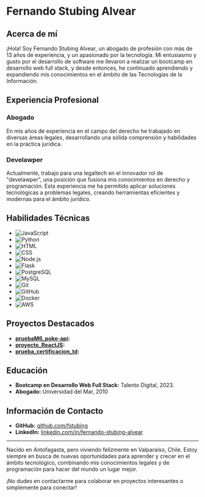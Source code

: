 # Fernando Stubing Alvear

## Acerca de mí

¡Hola! Soy Fernando Stubing Alvear, un abogado de profesión con más de 13 años de experiencia, y un apasionado por la tecnología. Mi entusiasmo y gusto por el desarrollo de software me llevaron a realizar un bootcamp en desarrollo web full stack, y desde entonces, he continuado aprendiendo y expandiendo mis conocimientos en el ámbito de las Tecnologías de la Información.

## Experiencia Profesional

### Abogado
En mis años de experiencia en el campo del derecho he trabajado en diversas áreas legales, desarrollando una sólida comprensión y habilidades en la práctica jurídica.

### Develawper
Actualmente, trabajo para una legaltech en el innovador rol de "develawper", una posición que fusiona mis conocimientos en derecho y programación. Esta experiencia me ha permitido aplicar soluciones tecnológicas a problemas legales, creando herramientas eficientes y modernas para el ámbito jurídico.

## Habilidades Técnicas

- ![JavaScript](https://img.shields.io/badge/-JavaScript-F7DF1E?logo=JavaScript&logoColor=black)
- ![Python](https://img.shields.io/badge/-Python-3776AB?logo=Python&logoColor=white)
- ![HTML](https://img.shields.io/badge/-HTML5-E34F26?logo=HTML5&logoColor=white)
- ![CSS](https://img.shields.io/badge/-CSS3-1572B6?logo=CSS3&logoColor=white)
- ![Node.js](https://img.shields.io/badge/-Node.js-339933?logo=Node.js&logoColor=white)
- ![Flask](https://img.shields.io/badge/-Flask-000000?logo=Flask&logoColor=white)
- ![PostgreSQL](https://img.shields.io/badge/-PostgreSQL-336791?logo=PostgreSQL&logoColor=white)
- ![MySQL](https://img.shields.io/badge/-MySQL-4479A1?logo=MySQL&logoColor=white)
- ![Git](https://img.shields.io/badge/-Git-F05032?logo=Git&logoColor=white)
- ![GitHub](https://img.shields.io/badge/-GitHub-181717?logo=GitHub&logoColor=white)
- ![Docker](https://img.shields.io/badge/-Docker-2496ED?logo=Docker&logoColor=white)
- ![AWS](https://img.shields.io/badge/-AWS-232F3E?logo=Amazon-AWS&logoColor=white)

## Proyectos Destacados

- **[pruebaM6_poke-api](https://github.com/fstubing/pruebaM6_poke-api):**
- **[proyecto_ReactJS](https://github.com/fstubing/proyecto_ReactJS):** 
- **[prueba_certificacion_td](https://github.com/fstubing/prueba_certificacion_td):**

## Educación

- **Bootcamp en Desarrollo Web Full Stack:** Talento Digital, 2023.
- **Abogado:** Universidad del Mar, 2010

## Información de Contacto

- **GitHub:** [github.com/fstubing](https://github.com/fstubing)
- **LinkedIn:** [linkedin.com/in/fernando-stubing-alvear](https://www.linkedin.com/in/fernando-stubing-alvear/)

---

Nacido en Antofagasta, pero viviendo felizmente en Valparaíso, Chile. Estoy siempre en busca de nuevas oportunidades para aprender y crecer en el ámbito tecnológico, combinando mis conocimientos legales y de programación para hacer del mundo un lugar mejor.

¡No dudes en contactarme para colaborar en proyectos interesantes o simplemente para conectar!


